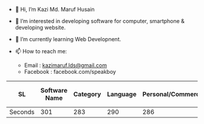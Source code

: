 - 👋 Hi, I’m Kazi Md. Maruf Husain
- 👀 I’m interested in developing software for computer, smartphone & developing website.
- 🌱 I’m currently learning Web Developnent.
- 📫 How to reach me: 

    - Email : kazimaruf.lds@gmail.com
    - Facebook : facebook.com/speakboy

<!---
kazimaruf991/kazimaruf991 is a ✨ special ✨ repository because its `README.md` (this file) appears on your GitHub profile.
You can click the Preview link to take a look at your changes.
--->

SL | Software Name | Category | Language | Personal/Commercial | Summary of Features
--- | --- | --- | --- |--- |---
Seconds | 301 | 283 | 290 | 286 | 289 | 285 | 287 | 287 | 272 | 276 | 269
